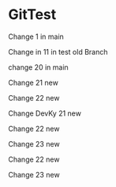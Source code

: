 # GitTest

Change 1 in main

Change in 11 in test old Branch


change 20 in main

Change 21 new 

Change 22 new

Change DevKy 21 new

Change 22 new

Change 23 new


Change 22 new

Change 23 new